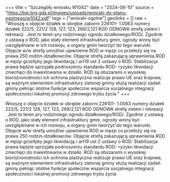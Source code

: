 +++
title = "Szczegóły wniosku W1042"
date = "2024-06-10"
source = "https://bip.brg.gda.pl/images/uploads/wnioski-do-planu-ogolnego/w1042.pdf"
tags = ["wnioski-ogolne"]
geolinks = []
raw = "Wnoszę o objęcie działek w obrębie zaborni 226101- 1.0063 numery działek 222/5, 221/2 128, 127, 123, 268/2,121 ROD ODNOWA strefą zieleni i rekreacji . Jest to teren pry rodzinnego ogrodu działkowego/ROD/. Zgodnie z ustawą o ROD, jako stały element infrastruktury gmin, ogrody winny być uwzględniane w ich rozwoju, a organy gmin tworzyć'do tego warunki. Objęcie w/w strefą umożliwi ujawnienie ROD w mpzp co przełoży się na prawa 250 rodzin-działkowców. Objęcie strefą zakazującą uprawnienia ROD w mpzp groziłyby jego likwidacją / art19 ust 2 ustawy o ROD. Stabilizacja prawa będzie sprzyjała podnoszeniu standardu ROD- ryzyko likwidacji zniechęci do inwestowania w dzialki. ROD są obszarami o wysokiej bioróżnorodności ich ochrona plastyczna realizuje prawo UE oraz krajowe; są ważnym elementem infrastruktury zielonej gminy służą realizacji zadań gminy pełniąc istotne funkcje społeczne wsparcia socjalnego integracji społeczności lokalnej promocji zdrowego trybu życia "
+++

Wnoszę o objęcie działek w obrębie zaborni 226101- 1.0063 numery działek 222/5,
221/2 128, 127, 123, 268/2,121 ROD ODNOWA strefą zieleni i rekreacji . Jest to teren
pry
rodzinnego ogrodu działkowego/ROD/. Zgodnie z ustawą o ROD, jako stały element
infrastruktury gmin, ogrody winny być uwzględniane w ich rozwoju, a organy gmin tworzyć'do
tego warunki. Objęcie w/w strefą umożliwi ujawnienie ROD w mpzp co przełoży się na prawa
250 rodzin-działkowców. Objęcie strefą zakazującą uprawnienia ROD w mpzp groziłyby jego
likwidacją / art19 ust 2 ustawy o ROD. Stabilizacja prawa będzie sprzyjała podnoszeniu
standardu ROD- ryzyko likwidacji zniechęci do inwestowania w dzialki. ROD są obszarami o
wysokiej bioróżnorodności ich ochrona plastyczna realizuje prawo UE oraz krajowe; są ważnym
elementem infrastruktury zielonej gminy służą realizacji zadań gminy pełniąc istotne funkcje
społeczne wsparcia socjalnego integracji społeczności lokalnej promocji zdrowego trybu życia



